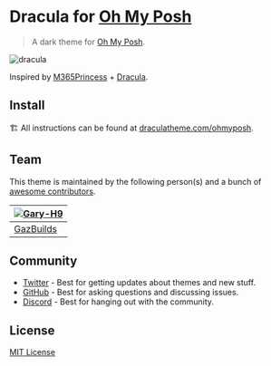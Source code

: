 # Dracula for [Oh My Posh](https://ohmyposh.dev/)

> A dark theme for [Oh My Posh](https://ohmyposh.dev/).

![dracula](https://user-images.githubusercontent.com/26419401/161795360-7a020176-652d-4f9b-87fb-ef8fc95ab59d.png)

Inspired by [M365Princess](https://github.com/JanDeDobbeleer/oh-my-posh/blob/main/themes/M365Princess.omp.json) + [Dracula](https://draculatheme.com/). 

## Install

🏗️ All instructions can be found at [draculatheme.com/ohmyposh](https://draculatheme.com/ohmyposh).

## Team

This theme is maintained by the following person(s) and a bunch of [awesome contributors](https://github.com/dracula/ohmyposh/graphs/contributors).

| [![Gary-H9](https://avatars.githubusercontent.com/u/26419401?v=4?size=100)](https://github.com/Gary-H9) |
| ---------------------------------------------------------------------------------------- |
| [GazBuilds](https://github.com/Gary-H9)                                               |

## Community

- [Twitter](https://twitter.com/draculatheme) - Best for getting updates about themes and new stuff.
- [GitHub](https://github.com/dracula/dracula-theme/discussions) - Best for asking questions and discussing issues.
- [Discord](https://draculatheme.com/discord-invite) - Best for hanging out with the community.

## License

[MIT License](./LICENSE)

